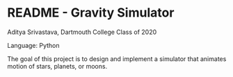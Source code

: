 # README - Gravity Simulator

Aditya Srivastava, Dartmouth College Class of 2020

Language: Python

The goal of this project is to design and implement a simulator that animates motion of stars, planets, or moons.

